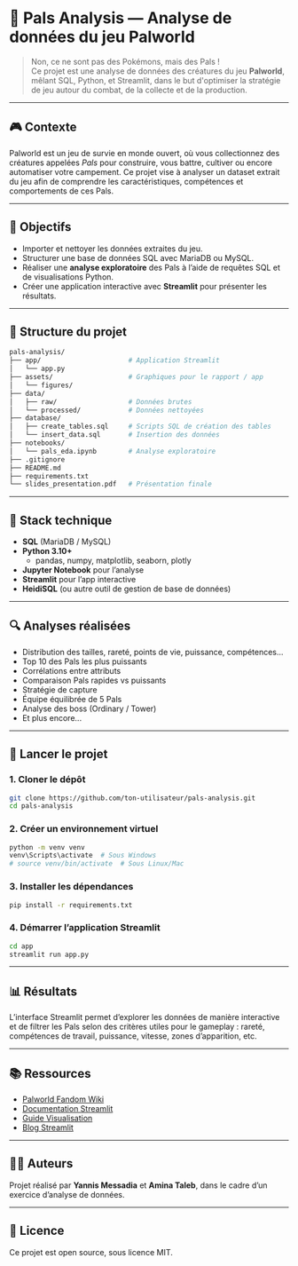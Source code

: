 
# 🧬 Pals Analysis — Analyse de données du jeu Palworld

> Non, ce ne sont pas des Pokémons, mais des Pals !  
Ce projet est une analyse de données des créatures du jeu **Palworld**, mêlant SQL, Python, et Streamlit, dans le but d'optimiser la stratégie de jeu autour du combat, de la collecte et de la production.

---

## 🎮 Contexte

Palworld est un jeu de survie en monde ouvert, où vous collectionnez des créatures appelées *Pals* pour construire, vous battre, cultiver ou encore automatiser votre campement. Ce projet vise à analyser un dataset extrait du jeu afin de comprendre les caractéristiques, compétences et comportements de ces Pals.

---

## 🧩 Objectifs

- Importer et nettoyer les données extraites du jeu.
- Structurer une base de données SQL avec MariaDB ou MySQL.
- Réaliser une **analyse exploratoire** des Pals à l’aide de requêtes SQL et de visualisations Python.
- Créer une application interactive avec **Streamlit** pour présenter les résultats.

---

## 📁 Structure du projet

```bash
pals-analysis/
├── app/                      # Application Streamlit
│   └── app.py
├── assets/                   # Graphiques pour le rapport / app
│   └── figures/
├── data/
│   ├── raw/                  # Données brutes
│   └── processed/            # Données nettoyées
├── database/
│   ├── create_tables.sql     # Scripts SQL de création des tables
│   └── insert_data.sql       # Insertion des données
├── notebooks/
│   └── pals_eda.ipynb        # Analyse exploratoire
├── .gitignore
├── README.md
├── requirements.txt
└── slides_presentation.pdf   # Présentation finale
```

---

## 🧪 Stack technique

- **SQL** (MariaDB / MySQL)
- **Python 3.10+**
  - pandas, numpy, matplotlib, seaborn, plotly
- **Jupyter Notebook** pour l’analyse
- **Streamlit** pour l’app interactive
- **HeidiSQL** (ou autre outil de gestion de base de données)

---

## 🔍 Analyses réalisées

- Distribution des tailles, rareté, points de vie, puissance, compétences…
- Top 10 des Pals les plus puissants
- Corrélations entre attributs
- Comparaison Pals rapides vs puissants
- Stratégie de capture
- Équipe équilibrée de 5 Pals
- Analyse des boss (Ordinary / Tower)
- Et plus encore...

---

## 🚀 Lancer le projet

### 1. Cloner le dépôt

```bash
git clone https://github.com/ton-utilisateur/pals-analysis.git
cd pals-analysis
```

### 2. Créer un environnement virtuel

```bash
python -m venv venv
venv\Scripts\activate  # Sous Windows
# source venv/bin/activate  # Sous Linux/Mac
```

### 3. Installer les dépendances

```bash
pip install -r requirements.txt
```

### 4. Démarrer l’application Streamlit

```bash
cd app
streamlit run app.py
```

---

## 📊 Résultats

L’interface Streamlit permet d’explorer les données de manière interactive et de filtrer les Pals selon des critères utiles pour le gameplay : rareté, compétences de travail, puissance, vitesse, zones d’apparition, etc.

---

## 📚 Ressources

- [Palworld Fandom Wiki](https://palworld.fandom.com/wiki/Palworld)
- [Documentation Streamlit](https://docs.streamlit.io/)
- [Guide Visualisation](https://www.smashingmagazine.com/2023/01/guide-getting-data-visualization-right/)
- [Blog Streamlit](https://blog.streamlit.io/crafting-a-dashboard-app-in-python-using-streamlit/)

---

## 👨‍💻 Auteurs

Projet réalisé par **Yannis Messadia** et **Amina Taleb**, dans le cadre d’un exercice d’analyse de données.

---

## 📄 Licence

Ce projet est open source, sous licence MIT.